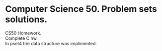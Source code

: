 # Computer Science 50. Problem sets solutions.
CS50 Homework.<br>
Complete C hw.<br>
In pset4 trie data structure was implimented.
